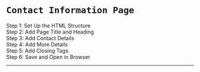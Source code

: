 <h1><code>Contact Information Page</code></h1>
Step 1: Set Up the HTML Structure <br>
Step 2: Add Page Title and Heading <br>
Step 3: Add Contact Details <br>
Step 4: Add More Details <br>
Step 5: Add Closing Tags <br>
Step 6: Save and Open in Browser
<hr>

